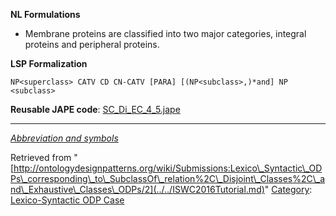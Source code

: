 __NL Formulations__



* Membrane proteins are classified into two major categories, integral proteins and peripheral proteins.


  

__LSP Formalization__




```
NP<superclass> CATV CD CN-CATV [PARA] [(NP<subclass>,)*and] NP <subclass>

```

__Reusable JAPE code__: [SC\_Di\_EC\_4\_5.jape](../../images/2/2e/SC_Di_EC_4_5.jape "SC Di EC 4 5.jape")





---


_[Abbreviation and symbols](../../Community/LSPSymbols.md "Community:LSPSymbols")_





Retrieved from "[http://ontologydesignpatterns.org/wiki/Submissions:Lexico\_Syntactic\_ODPs\_corresponding\_to\_SubclassOf\_relation%2C\_Disjoint\_Classes%2C\_and\_Exhaustive\_Classes\_ODPs/2](../../ISWC2016Tutorial.md)"
 [Category](http://ontologydesignpatterns.org/wiki/Special:Categories "Special:Categories"): [Lexico-Syntactic ODP Case](../../Category/Lexico-Syntactic_ODP_Case.md "Category:Lexico-Syntactic ODP Case")
